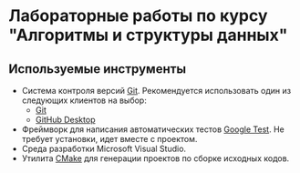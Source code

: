 # Лабораторные работы по курсу "Алгоритмы и структуры данных"

## Используемые инструменты

  - Система контроля версий [Git]. Рекомендуется использовать один из следующих клиентов на выбор:
    - [Git]((https://git-scm.com/downloads))
    - [GitHub Desktop](https://desktop.github.com)
  - Фреймворк для написания автоматических тестов [Google Test][gtest]. Не    требует установки, идет вместе с проектом.
  - Среда разработки Microsoft Visual Studio.
  - Утилита [CMake] для генерации проектов по сборке исходных кодов.

<!-- LINKS -->
[CMake]:http://www.cmake.org
[Git]:https://git-scm.com/downloads
[gtest]: https://github.com/google/googletest
